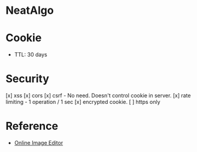 # NeatAlgo

# Cookie
* TTL: 30 days

# Security
[x] xss
[x] cors
[x] csrf - No need. Doesn't control cookie in server.
[x] rate limiting - 1 operation / 1 sec
[x] encrypted cookie.
[ ] https only

# Reference
* [Online Image Editor](https://www.fotor.com/photo-editor-app/editor/sticker)
